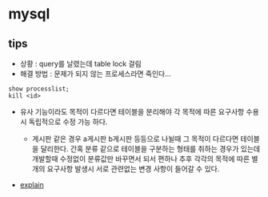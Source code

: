 # mysql
## tips
- 상황 : query를 날렸는데 table lock 걸림 
- 해결 방법 : 문제가 되지 않는 프로세스라면 죽인다... 
```
show processlist;
kill <id>
```
- 유사 기능이라도 목적이 다르다면 테이블을 분리해야 각 목적에 따른 요구사항 수용시 독립적으로 수정 가능 하다.
  - 게시판 같은 경우 a게시판 b게시판 등등으로 나뉠때 그 목적이 다르다면 테이블을 달리한다. 간혹 분류 같으로 테이블을 구분하는 형태를 취하는 경우가 있는데 개발할때 수정없이 분류값만 바꾸면서 되서 편하나 추후 각각의 목적에 따른 별개의 요구사항 발생시 서로 관련없는 변경 사항이 들어갈 수 있다.

- [explain](http://www.dontorz.com/bbs/?mode=view&bbsid=study&ctg_cd=sql&bltn_seq=176)

